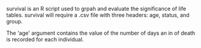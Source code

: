 survival is an R script used to grpah and evaluate the significance of life tables. 
survival will require a .csv file with three headers: age, status, and group. 

  The 'age' argument contains the value of the number of days an in of death is recorded for each individual.
